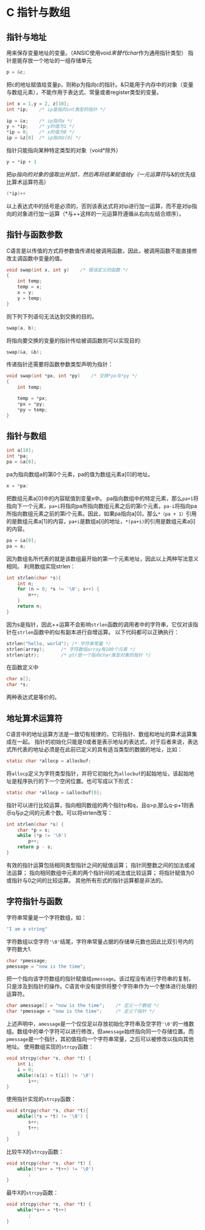 # C 指针与数组
## 指针与地址
用来保存变量地址的变量。（ANSIC使用void*来替代char*作为通用指针类型）
指针是能存放一个地址的一组存储单元
```c
p = &c;
```
把c的地址赋值给变量p，则称p为指向c的指针。&只能用于内存中的对象（变量与数组元素），不能作用于表达式、常量或者register类型的变量。
```c
int x = 1,y = 2, z[10];
int *ip;	/* ip是指向int类型的指针 */
	
ip = &x;	/* ip指向x */
y = *ip;	/* y的值为1 */
*ip = 0;	/* x的值为0 */
ip = &z[0]	/* ip指向z[0] */
```
指针只能指向某种特定类型的对象（void*除外）
```c
y = *ip + 1
```
把*ip指向的对象的值取出并加1，然后再将结果赋值给y（一元运算符*与&的优先级比算术运算符高）
```c
(*ip)++
```
以上表达式中的括号是必须的，否则该表达式将对ip进行加一运算，而不是对ip指向的对象进行加一运算（*与++这样的一元运算符遵循从右向左结合顺序）。

## 指针与函数参数
C语言是以传值的方式将参数值传递给被调用函数，因此，被调用函数不能直接修改主调函数中变量的值。
```c
void swap(int x, int y)    /* 错误定义的函数 */
{
    int temp;
    temp = x;
    x = y;
    y = temp;
}
```
则下列下列语句无法达到交换的目的。
```c
swap(a, b);
```
将指向要交换的变量的指针传给被调函数则可以实现目的:
```c
swap(&a, &b);
```
传递指针还需要将函数参数类型声明为指针：
```c
void swap(int *px, int *py)    /* 交换*px与*py */
{
    int temp;

    temp = *px;
    *px = *py;
    *py = temp;
}
```

## 指针与数组
```c
int a[10];
int *pa;
pa = &a[0];
``` 
pa为指向数组a的第0个元素，pa的值为数组元素a[0]的地址。
```c
x = *pa:
```
把数组元素a[0]中的内容赋值到变量x中。
pa指向数组中的特定元素，那么`pa+1`将指向下一个元素，`pa+i`将指向pa所指向数组元素之后的第i个元素，`pa-i`将指向pa所指向数组元素之前的第i个元素。因此，如果pa指向a[0]，那么`*（pa + 1）`引用的是数组元素a[1]的内容，`pa+i`是数组a[i]的地址，`*(pa+i)`的引用是数组元素a[i]的内容。
```c
pa = &a[0];
pa = a;
```
因为数组名所代表的就是该数组最开始的第一个元素地址，因此以上两种写法意义相同。
利用数组实现strlen：
```c
int strlen(char *s){
    int n;
    for (n = 0; *s != '\0'; s++) {
        n++;
    }
    return n;
}
```
因为s是指针，因此++运算不会影响`strlen`函数的调用者中的字符串，它仅对该指针在`strlen`函数中的似有副本进行自增运算。
以下代码都可以正确执行：
```c
strlen("hello, world"); /* 字符串常量 */
strlen(array);		/* 字符数组array有100个元素 */
strlen(ptr);		/* ptr是一个指向char类型对象的指针 */
```
在函数定义中
```c
char s[];
char *s;
```
两种表达式是等价的。

## 地址算术运算符
C语言中的地址运算方法是一致切有规律的，它将指针、数组和地址的算术运算集成在一起。
指针的初始化只能是0或者是表示地址的表达式，对于后者来说，表达式所代表的地址必须是在此前已定义的具有适当类型的数据的地址，比如：
```c
static char *allocp = allocbuf;
```
将`allocp`定义为字符类型指针，并将它初始化为`allocbuf`的起始地址，该起始地址是程序执行的下一个空闲位置。也可写成以下形式：
```c
static char *allocp = &allocbuf[0];
```
指针可以进行比较运算，指向相同数组的两个指针p和q，且q>p,那么q-p+1则表示q与p之间的元素个数。可以将strlen改写：
```c
int strlen(char *s) {
    char *p = s;
    while (*p != '\0') 
        p++;
    return p - s;
}
```
有效的指针运算包括相同类型指针之间的赋值运算；
指针同整数之间的加法或减法运算；
指向相同数组中元素的两个指针间的减法或比较运算；
将指针赋值为0或指针与0之间的比较运算。
其他所有形式的指针运算都是非法的。

## 字符指针与函数
字符串常量是一个字符数组，如：
```c
"I am a string"
```
字符数组以空字符`'\0'`结尾，字符串常量占据的存储单元数也因此比双引号内的字符数大1.
```c
char *pmessage;
pmessage = "now is the time";
```
把一个指向该字符数组的指针赋值给`pmessage`。该过程没有进行字符串的复制，只是涉及到指针的操作。C语言中没有提供将整个字符串作为一个整体进行处理的运算符。
```c
char amessage[] = "now is the time";    /* 定义一个数组 */
char *pmessage = "now is the time";     /* 定义个指针 */
```
上述声明中，`amessage`是一个仅仅足以存放初始化字符串及空字符`'\0'`的一维数组。数组中的单个字符可以进行修改，但`amessage`始终指向同一个存储位置。而`pmessage`是一个指针，其初值指向一个字符串常量，之后可以被修改以指向其他地址。
使用数组实现的`strcpy`函数：
```c
void strcpy(char *s, char *t) {
    int i;
    i = 0;
    while((s[i] = t[i]) != '\0')
        i++;
}
```
使用指针实现的`strcpy`函数：
```c
void strcpy(char *s, char *t){
    while((*s = *t) != '\0') {
        s++;
        t++;
    }
}
```
比较牛X的`strcpy`函数：
```c
void strcpy(char *s, char *t) {
    while((*s++ = *t++) != '\0') 
        ;
}
```
最牛X的`strcpy`函数：
```c
void strcpy(char *s, char *t) {
    while(*s++ = *t++)
        ;
}
```


